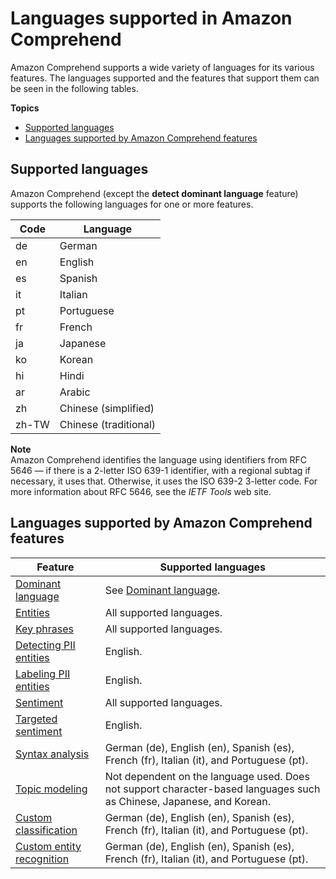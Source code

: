 # Languages supported in Amazon Comprehend<a name="supported-languages"></a>

Amazon Comprehend supports a wide variety of languages for its various features\. The languages supported and the features that support them can be seen in the following tables\.

**Topics**
+ [Supported languages](#supported-languages-1)
+ [Languages supported by Amazon Comprehend features](#supported-languages-feature)

## Supported languages<a name="supported-languages-1"></a>

Amazon Comprehend \(except the **detect dominant language** feature\) supports the following languages for one or more features\. 


| Code | Language | 
| --- | --- | 
| de | German | 
| en | English | 
| es | Spanish | 
| it | Italian  | 
| pt | Portuguese | 
| fr | French | 
| ja | Japanese | 
| ko | Korean | 
| hi | Hindi | 
| ar | Arabic | 
| zh | Chinese \(simplified\) | 
| zh\-TW | Chinese \(traditional\) | 

**Note**  
Amazon Comprehend identifies the language using identifiers from RFC 5646 — if there is a 2\-letter ISO 639\-1 identifier, with a regional subtag if necessary, it uses that\. Otherwise, it uses the ISO 639\-2 3\-letter code\. For more information about RFC 5646, see the *IETF Tools* web site\.



## Languages supported by Amazon Comprehend features<a name="supported-languages-feature"></a>


| Feature | Supported languages | 
| --- | --- | 
|  [Dominant language](how-languages.md)  |  See [Dominant language](how-languages.md)\.  | 
|  [Entities](how-entities.md)  |  All supported languages\.  | 
|  [Key phrases](how-key-phrases.md)  |  All supported languages\.  | 
|  [Detecting PII entities](how-pii.md)  |  English\.  | 
|  [Labeling PII entities](how-pii-labels.md)  | English\. | 
|  [Sentiment](how-sentiment.md)  |  All supported languages\.  | 
|  [Targeted sentiment](how-targeted-sentiment.md)  |  English\.  | 
|  [Syntax analysis](how-syntax.md)  |  German \(de\), English \(en\), Spanish \(es\), French \(fr\), Italian \(it\), and Portuguese \(pt\)\.   | 
|  [Topic modeling](topic-modeling.md)  |  Not dependent on the language used\. Does not support character\-based languages such as Chinese, Japanese, and Korean\.  | 
|  [Custom classification](how-document-classification.md)  |  German \(de\), English \(en\), Spanish \(es\), French \(fr\), Italian \(it\), and Portuguese \(pt\)\.  | 
|  [Custom entity recognition](custom-entity-recognition.md)  |  German \(de\), English \(en\), Spanish \(es\), French \(fr\), Italian \(it\), and Portuguese \(pt\)\.  | 